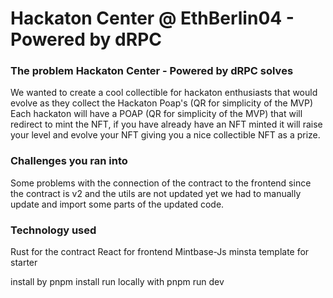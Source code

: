 # Hackaton Center @ EthBerlin04 - Powered by dRPC

### The problem Hackaton Center - Powered by dRPC solves

We wanted to create a cool collectible for hackaton enthusiasts that would evolve as they collect the Hackaton Poap's (QR for simplicity of the MVP) 
Each hackaton will have a POAP (QR for simplicity of the MVP) that will redirect to mint the NFT, if you have already have an NFT minted it will raise your level and evolve your NFT giving you a nice collectible NFT as a prize.

### Challenges you ran into
Some problems with the connection of the contract to the frontend since the contract is v2 and the utils are not updated yet we had to manually update and import some parts of the updated code.

### Technology used
Rust for the contract
React for frontend
Mintbase-Js minsta template for starter

install by pnpm install
run locally with pnpm run dev